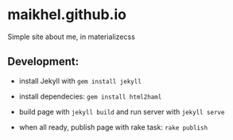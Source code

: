 # maikhel.github.io
Simple site about me, in materializecss


## Development:

- install Jekyll with `gem install jekyll`
- install dependecies: `gem install html2haml`

- build page with `jekyll build` and run server with `jekyll serve`
- when all ready, publish page with rake task: `rake publish`

